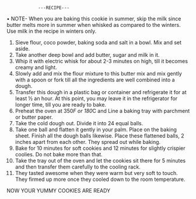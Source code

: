                 ---RECIPE---

 • NOTE- When you are baking this cookie in summer, skip the milk since butter melts more in summer when whisked as compared to the winters. Use milk in the recipe in winters only.


1. Sieve flour, coco powder, baking soda and salt in a bowl. Mix and set aside.
2. Take another deep bowl and add butter, sugar and milk in it.
3. Whip it with electric whisk for about 2-3 minutes on high, till it becomes creamy and light.
4. Slowly add and mix the flour mixture to this butter mix and mix gently with a spoon or fork till all the ingredients are well combined into a dough.
5. Transfer this dough in a plastic bag or container and refrigerate it for at least ½ an hour. At this point, you may leave it in the refrigerator for longer time, till you are ready to bake.
6. Preheat the oven at 350*F or 180*C and Line a baking tray with parchment or butter paper.
7. Take the cold dough out. Divide it into 24 equal balls.
8. Take one ball and flatten it gently in your palm. Place on the baking sheet. Finish all the dough balls likewise. Place these flattened balls, 2 inches apart from each other. They spread out while baking.
9. Bake for 10 minutes for soft cookies and 12 minutes for slightly crispier coolies. Do not bake more than that.
10. Take the tray out of the oven and let the cookies sit there for 5 minutes and then transfer them carefully to the cooling rack.
11. They tasted awesome when they were warm but very soft to touch. They firmed up more once they cooled down to the room temperature.

NOW YOUR YUMMY COOKIES ARE READY 